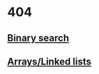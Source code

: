 # 404
## [Binary search](https://github.com/kadirovgm/grokking_algs/blob/main/grokking_algs/binary_search.md)
## [Arrays/Linked lists](https://github.com/kadirovgm/grokking_algs/blob/main/grokking_algs/big_O_arrays_or_lists.md)
